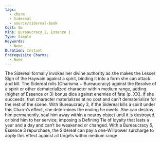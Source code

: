 ```yaml
---
tags:
  - charm
  - Sidereal
  - source/sidereal-book
Cost: 5m
Mins: Bureaucracy 2, Essence 1
Type: Simple
Keywords:
  - None
Duration: Instant
Prerequisite Charms:
  - None
---
```

The Sidereal formally invokes her divine authority as she makes the Lesser Sign of the Haywain against a spirit, binding it into a form she can attack and kill. The Sidereal rolls (Charisma + Bureaucracy) against the Resolve of a spirit or other dematerialized character within medium range, adding (higher of Essence or 3) bonus dice against enemies of fate (p. XX). If she succeeds, that character materializes at no cost and can’t dematerialize for the rest of the scene. With Bureaucracy 3, if the Sidereal kills a spirit under this Charm’s effect, she determines the ending he meets. She can destroy him permanently, seal him away within a nearby object until it is destroyed, or bind him to her service, imposing a Defining Tie of loyalty that lasts a year and a day and can’t be weakened or changed. With a Bureaucracy 5, Essence 3 repurchase, the Sidereal can pay a one-Willpower surcharge to apply this effect against all targets within medium range.